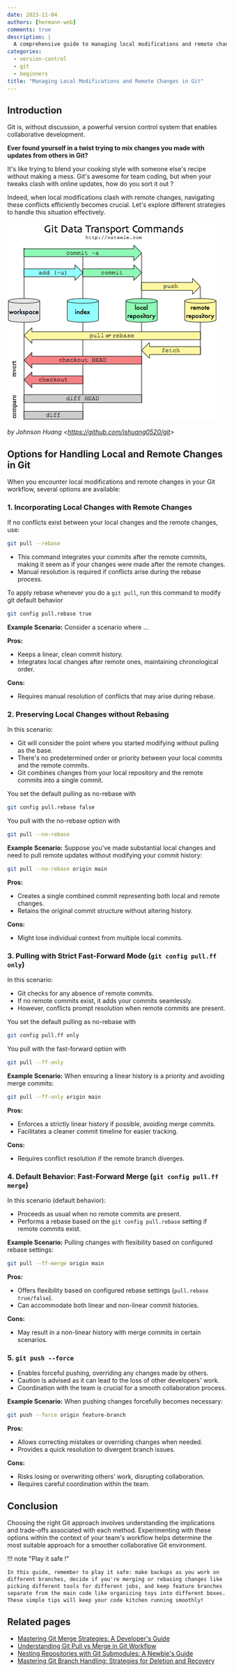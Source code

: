 ```yaml
---
date: 2023-11-04
authors: [hermann-web]
comments: true
description: |
  A comprehensive guide to managing local modifications and remote changes in Git, exploring various options and their implications for seamless collaboration.
categories:
  - version-control
  - git
  - beginners
title: "Managing Local Modifications and Remote Changes in Git"
---
```


## Introduction

Git is, without discussion, a powerful version control system that enables collaborative development.

__Ever found yourself in a twist trying to mix changes you made with updates from others in Git?__

It's like trying to blend your cooking style with someone else's recipe without making a mess. Git's awesome for team coding, but when your tweaks clash with online updates, how do you sort it out ?

Indeed, when local modifications clash with remote changes, navigating these conflicts efficiently becomes crucial. Let's explore different strategies to handle this situation effectively.

<!-- <figure>
  <img src="https://www.jeffirwin.xyz/posts/resources/git-transport-cmds.svg" alt="Git Data Transport Diagram">
  <figcaption>Git Data Transport Diagram</figcaption>
</figure> -->

![](./assets/git-sync-diagram.png)

<!-- more -->

*by Johnson Huang &lt;<https://github.com/jshuang0520/git>>*

<!-- 
<a title="Johnson Huang &lt;https://github.com/jshuang0520/git" href="https://www.jeffirwin.xyz/posts/resources/git-transport-cmds.svg"><img width="512" alt="Git Data Transport Diagram" src="https://www.jeffirwin.xyz/posts/resources/git-transport-cmds.svg"></a> -->

<!-- <a title="Johnson Huang &lt;https://github.com/jshuang0520/git" href="https://www.jeffirwin.xyz/posts/resources/git-transport-cmds.svg"><img width="512" alt="Git Data Transport Diagram" src="/web/blog/posts/software-and-tools/dev/version-control/git/assets/git-sync-diagram.png"></a> -->

## Options for Handling Local and Remote Changes in Git

When you encounter local modifications and remote changes in your Git workflow, several options are available:

### 1. Incorporating Local Changes with Remote Changes

If no conflicts exist between your local changes and the remote changes, use:

```bash
git pull --rebase
```

- This command integrates your commits after the remote commits, making it seem as if your changes were made after the remote changes.
- Manual resolution is required if conflicts arise during the rebase process.

To apply rebase whenever you do a `git pull`, run this command to modify git default behavior

```bash
git config pull.rebase true
```

__Example Scenario:__
Consider a scenario where ...

__Pros:__

- Keeps a linear, clean commit history.
- Integrates local changes after remote ones, maintaining chronological order.

__Cons:__

- Requires manual resolution of conflicts that may arise during rebase.

### 2. Preserving Local Changes without Rebasing

In this scenario:

- Git will consider the point where you started modifying without pulling as the base.
- There's no predetermined order or priority between your local commits and the remote commits.
- Git combines changes from your local repository and the remote commits into a single commit.

You set the default pulling as no-rebase with

```bash
git config pull.rebase false
```

You pull with the no-rebase option with

```bash
git pull --no-rebase
```

__Example Scenario:__
Suppose you've made substantial local changes and need to pull remote updates without modifying your commit history:

```bash
git pull --no-rebase origin main
```

__Pros:__

- Creates a single combined commit representing both local and remote changes.
- Retains the original commit structure without altering history.

__Cons:__

- Might lose individual context from multiple local commits.

### 3. Pulling with Strict Fast-Forward Mode (`git config pull.ff only`)

In this scenario:

- Git checks for any absence of remote commits.
- If no remote commits exist, it adds your commits seamlessly.
- However, conflicts prompt resolution when remote commits are present.

You set the default pulling as no-rebase with

```bash
git config pull.ff only
```

You pull with the fast-forward option with

```bash
git pull --ff-only
```

__Example Scenario:__
When ensuring a linear history is a priority and avoiding merge commits:

```bash
git pull --ff-only origin main
```

__Pros:__

- Enforces a strictly linear history if possible, avoiding merge commits.
- Facilitates a cleaner commit timeline for easier tracking.

__Cons:__

- Requires conflict resolution if the remote branch diverges.

### 4. Default Behavior: Fast-Forward Merge (`git config pull.ff merge`)

In this scenario (default behavior):

- Proceeds as usual when no remote commits are present.
- Performs a rebase based on the `git config pull.rebase` setting if remote commits exist.

__Example Scenario:__
Pulling changes with flexibility based on configured rebase settings:

```bash
git pull --ff-merge origin main
```

__Pros:__

- Offers flexibility based on configured rebase settings (`pull.rebase true/false`).
- Can accommodate both linear and non-linear commit histories.

__Cons:__

- May result in a non-linear history with merge commits in certain scenarios.

### 5. `git push --force`

- Enables forceful pushing, overriding any changes made by others.
- Caution is advised as it can lead to the loss of other developers' work.
- Coordination with the team is crucial for a smooth collaboration process.

__Example Scenario:__
When pushing changes forcefully becomes necessary:

```bash
git push --force origin feature-branch
```

__Pros:__

- Allows correcting mistakes or overriding changes when needed.
- Provides a quick resolution to divergent branch issues.

__Cons:__

- Risks losing or overwriting others' work, disrupting collaboration.
- Requires careful coordination within the team.

## Conclusion

Choosing the right Git approach involves understanding the implications and trade-offs associated with each method. Experimenting with these options within the context of your team's workflow helps determine the most suitable approach for a smoother collaborative Git environment.

!!! note "Play it safe !"

    In this guide, remember to play it safe: make backups as you work on different branches, decide if you're merging or rebasing changes like picking different tools for different jobs, and keep feature branches separate from the main code like organizing toys into different boxes. These simple tips will keep your code kitchen running smoothly!

## Related pages

- [Mastering Git Merge Strategies: A Developer's Guide](./sync-branches-with-conflicts.md)
- [Understanding Git Pull vs Merge in Git Workflow](./git-pull-vs-git-merge-equivalence.md)
- [Nesting Repositories with Git Submodules: A Newbie's Guide](./git-submodules.md)
- [Mastering Git Branch Handling: Strategies for Deletion and Recovery](./handling-branch-deletion.md)
